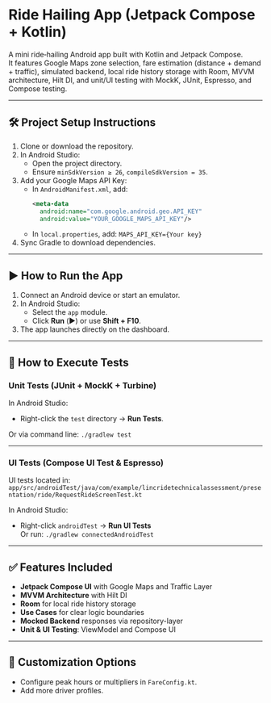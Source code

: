 # Ride Hailing App (Jetpack Compose + Kotlin)

A mini ride‑hailing Android app built with Kotlin and Jetpack Compose.  
It features Google Maps zone selection, fare estimation (distance + demand + traffic), simulated backend, local ride history storage with Room, MVVM architecture, Hilt DI, and unit/UI testing with MockK, JUnit, Espresso, and Compose testing.

---

## 🛠️ Project Setup Instructions

1. Clone or download the repository.
2. In Android Studio:
    - Open the project directory.
    - Ensure `minSdkVersion ≥ 26`, `compileSdkVersion = 35`.
3. Add your Google Maps API Key:
    - In `AndroidManifest.xml`, add:
      ```xml
      <meta-data
        android:name="com.google.android.geo.API_KEY"
        android:value="YOUR_GOOGLE_MAPS_API_KEY"/>
      ```
    - In `local.properties`, add:
      ```MAPS_API_KEY={Your key}```
4. Sync Gradle to download dependencies.

---

## ▶️ How to Run the App

1. Connect an Android device or start an emulator.
2. In Android Studio:
    - Select the `app` module.
    - Click **Run** (▶️) or use **Shift + F10**.
3. The app launches directly on the dashboard.

---

## 🧪 How to Execute Tests

### Unit Tests (JUnit + MockK + Turbine)
In Android Studio:
- Right-click the `test` directory → **Run Tests**.

Or via command line: `./gradlew test`

---

### UI Tests (Compose UI Test & Espresso)
UI tests located in: `app/src/androidTest/java/com/example/lincridetechnicalassessment/presentation/ride/RequestRideScreenTest.kt`

In Android Studio:
- Right-click `androidTest` → **Run UI Tests**  
  Or run: `./gradlew connectedAndroidTest`

---

## ✅ Features Included

- **Jetpack Compose UI** with Google Maps and Traffic Layer
- **MVVM Architecture** with Hilt DI
- **Room** for local ride history storage
- **Use Cases** for clear logic boundaries
- **Mocked Backend** responses via repository-layer
- **Unit & UI Testing**: ViewModel and Compose UI

---

## 🔧 Customization Options

- Configure peak hours or multipliers in `FareConfig.kt`.
- Add more driver profiles.